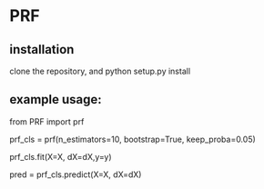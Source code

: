 # PRF

## installation

clone the repository, and python setup.py install

## example usage:  
from PRF import prf

prf_cls = prf(n_estimators=10,  bootstrap=True, keep_proba=0.05)

prf_cls.fit(X=X, dX=dX,y=y)

pred = prf_cls.predict(X=X, dX=dX)
